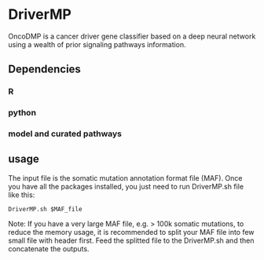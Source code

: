 # DriverMP
OncoDMP is a cancer driver gene classifier based on a deep neural network using a wealth of prior signaling pathways information.
## Dependencies
### R

### python

### model and curated pathways

## usage
The input file is the somatic mutation annotation format file (MAF). Once you have all the packages installed, you just need to run DriverMP.sh file like this:
```
DriverMP.sh $MAF_file
```
Note: If you have a very large MAF file, e.g. > 100k somatic mutations, to reduce the memory usage, it is recommended to split your MAF file into few small file with header first. Feed the splitted file to the DriverMP.sh and then concatenate the outputs.
